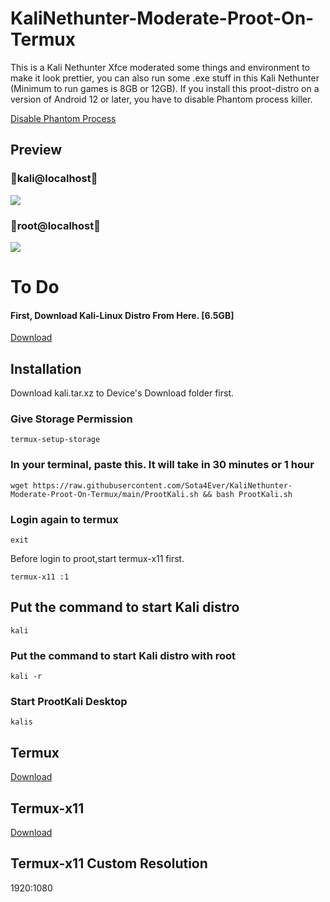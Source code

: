 # KaliNethunter-Moderate-Proot-On-Termux
This is a Kali Nethunter Xfce moderated some things and environment to make it look prettier, you can also run some .exe stuff in this Kali Nethunter (Minimum to run games is 8GB or 12GB). If you install this proot-distro on a version of Android 12 or later, you have to disable Phantom process killer.

[Disable Phantom Process](https://github.com/KitsunedFox/termux-monet?tab=readme-ov-file#Phantom-Process-Killer)

## Preview
### 🐉kali@localhost🐉
![](https://github.com/Sota4Ever/KaliNethunter-Moderate-Proot-On-Termux/blob/main/KaliNethunter-Moderate-Proot-On-Termux-Kali.png)

### 🐉root@localhost🐉
![](https://github.com/Sota4Ever/KaliNethunter-Moderate-Proot-On-Termux/blob/main/KaliNethunter-Moderate-Proot-On-Termux-Root.png)

# To Do

#### First, Download Kali-Linux Distro From Here. [6.5GB]
[Download](https://drive.google.com/file/d/10yWVSROO6lSX3U-AyvqPRKl50jOLnIwv/view?usp=drivesdk
)

## Installation

Download kali.tar.xz to Device's Download folder first. 

### Give Storage Permission

```
termux-setup-storage
```

### In your terminal, paste this. It will take in 30 minutes or 1 hour

```
wget https://raw.githubusercontent.com/Sota4Ever/KaliNethunter-Moderate-Proot-On-Termux/main/ProotKali.sh && bash ProotKali.sh
```

### Login again to termux

```
exit
```
Before login to proot,start termux-x11 first. 
``` 
termux-x11 :1 
```

## Put the command to start Kali distro

```
kali
```

### Put the command to start Kali distro with root

```
kali -r
```

### Start ProotKali Desktop

```
kalis
```

## Termux 
[Download](https://github.com/termux/termux-app/releases/download/v0.118.0/termux-app_v0.118.0+github-debug_universal.apk) 

## Termux-x11 
[Download](https://archive.org/download/termux-x11/app-universal-debug.apk) 

## Termux-x11 Custom Resolution
1920:1080
